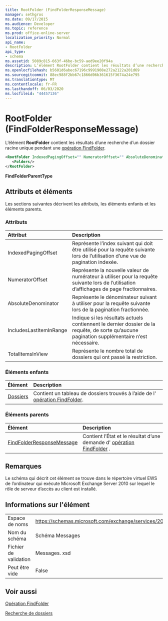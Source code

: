 ```yaml
---
title: RootFolder (FindFolderResponseMessage)
manager: sethgros
ms.date: 09/17/2015
ms.audience: Developer
ms.topic: reference
ms.prod: office-online-server
localization_priority: Normal
api_name:
- RootFolder
api_type:
- schema
ms.assetid: 5089c815-663f-46be-bc59-aed9ee20f94a
description: L’élément RootFolder contient les résultats d’une recherche d’un dossier racine unique pendant une opération FindFolder.
ms.openlocfilehash: b5601d6abec67196c9991908e272a2122a201d69
ms.sourcegitcommit: 88ec988f2bb67c1866d06b361615f3674a24e795
ms.translationtype: MT
ms.contentlocale: fr-FR
ms.lasthandoff: 06/03/2020
ms.locfileid: "44457136"
---
```

# <a name="rootfolder-findfolderresponsemessage"></a>RootFolder (FindFolderResponseMessage)

L’élément **RootFolder** contient les résultats d’une recherche d’un dossier racine unique pendant une [opération FindFolder](findfolder-operation.md).
  
```xml
<RootFolder IndexedPagingOffset="" NumeratorOffset="" AbsoluteDenominator="" IncludesLastItemInRange="" TotalItemsInView="">
   <Folders/>
</RootFolder>
```

 **FindFolderParentType**
## <a name="attributes-and-elements"></a>Attributs et éléments

Les sections suivantes décrivent les attributs, les éléments enfants et les éléments parents.
  
### <a name="attributes"></a>Attributs

|**Attribut**|**Description**|
|:-----|:-----|
|IndexedPagingOffset  <br/> |Représente l’index suivant qui doit être utilisé pour la requête suivante lors de l’utilisation d’une vue de pagination indexée.  <br/> |
|NumeratorOffset  <br/> |Représente la nouvelle valeur de numérateur à utiliser pour la requête suivante lors de l’utilisation d’affichages de page fractionnaires.  <br/> |
|AbsoluteDenominator  <br/> |Représente le dénominateur suivant à utiliser pour la requête suivante lors de la pagination fractionnée.  <br/> |
|IncludesLastItemInRange  <br/> |Indique si les résultats actuels contiennent le dernier dossier de la requête, de sorte qu’aucune pagination supplémentaire n’est nécessaire.  <br/> |
|TotalItemsInView  <br/> |Représente le nombre total de dossiers qui ont passé la restriction.  <br/> |
   
### <a name="child-elements"></a>Éléments enfants

|**Élément**|**Description**|
|:-----|:-----|
|[Dossiers](folders-ex15websvcsotherref.md) <br/> |Contient un tableau de dossiers trouvés à l’aide de l' [opération FindFolder](findfolder-operation.md).  <br/> |
   
### <a name="parent-elements"></a>Éléments parents

|**Élément**|**Description**|
|:-----|:-----|
|[FindFolderResponseMessage](findfolderresponsemessage.md) <br/> |Contient l’État et le résultat d’une demande d' [opération FindFolder](findfolder-operation.md) .  <br/> |
   
## <a name="remarks"></a>Remarques

Le schéma qui décrit cet élément se trouve dans le répertoire virtuel EWS de l’ordinateur qui exécute Microsoft Exchange Server 2010 sur lequel le rôle de serveur d’accès au client est installé.
  
## <a name="element-information"></a>Informations sur l'élément

|||
|:-----|:-----|
|Espace de noms  <br/> |https://schemas.microsoft.com/exchange/services/2006/messages  <br/> |
|Nom du schéma  <br/> |Schéma Messages  <br/> |
|Fichier de validation  <br/> |Messages. xsd  <br/> |
|Peut être vide  <br/> |False  <br/> |
   
## <a name="see-also"></a>Voir aussi



[Opération FindFolder](findfolder-operation.md)


[Recherche de dossiers](https://msdn.microsoft.com/library/9124d868-017a-43f0-b915-5c0082cacec9%28Office.15%29.aspx)


